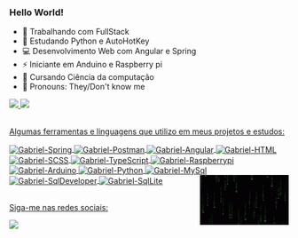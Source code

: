 ### Hello World!

- 🔭 Trabalhando com FullStack
- 🌱 Estudando Python e AutoHotKey
- 💻 Desenvolvimento Web com Angular e Spring
- ⚡ Iniciante em Anduino e Raspberry pi
- 📘 Cursando Ciência da computação
- 👥 Pronouns: They/Don't know me

<div>
  <a href="https://beacons.ai/Gabriel0846">
  <img height="180em" src="https://github-readme-stats.vercel.app/api?username=Gabriel0846&show_icons=true&theme=dark&include_all_commits=true&count_private=true"/>
  <img height="180em" src="https://github-readme-stats.vercel.app/api/top-langs/?username=Gabriel0846&layout=compact&langs_count=16&theme=dark"/>
</div>

<div style="display: inline_black"><br>
  <p>Algumas ferramentas e linguagens que utilizo em meus projetos e estudos:</p>
  <img align="center" alt="Gabriel-Spring" height="30" width"40" src="https://cdn.jsdelivr.net/gh/devicons/devicon@latest/icons/spring/spring-original.svg" />
  <img align="center" alt="Gabriel-Postman" height="30" width"40" src="https://cdn.jsdelivr.net/gh/devicons/devicon@latest/icons/postman/postman-original.svg" />
  <img align="center" alt="Gabriel-Angular" height="30" width"40" src="https://cdn.jsdelivr.net/gh/devicons/devicon@latest/icons/angular/angular-original.svg" />
  <img align="center" alt="Gabriel-HTML" height="30" width"40" src="https://cdn.jsdelivr.net/gh/devicons/devicon@latest/icons/html5/html5-original-wordmark.svg" />
  <img align="center" alt="Gabriel-SCSS" height="30" width"40" src="https://cdn.jsdelivr.net/gh/devicons/devicon@latest/icons/sass/sass-original.svg" />
  <img align="center" alt="Gabriel-TypeScript" height="30" width"40" src="https://cdn.jsdelivr.net/gh/devicons/devicon@latest/icons/typescript/typescript-original.svg" />
  <img align="center" alt="Gabriel-Raspberrypi" height="30" width"40" src="https://cdn.jsdelivr.net/gh/devicons/devicon@latest/icons/raspberrypi/raspberrypi-original.svg" />
  <img align="center" alt="Gabriel-Arduino" height="30" width"40" src="https://cdn.jsdelivr.net/gh/devicons/devicon@latest/icons/arduino/arduino-original-wordmark.svg" />
  <img align="center" alt="Gabriel-Python" height="30" width"40" src="https://cdn.jsdelivr.net/gh/devicons/devicon@latest/icons/python/python-original.svg" />
  <img align="center" alt="Gabriel-MySql" height="30" width"40" src="https://cdn.jsdelivr.net/gh/devicons/devicon@latest/icons/mysql/mysql-original.svg" />
  <img align="center" alt="Gabriel-SqlDeveloper" height="30" width"40" src="https://cdn.jsdelivr.net/gh/devicons/devicon@latest/icons/sqldeveloper/sqldeveloper-original.svg" />
  <img align="center" alt="Gabriel-SqlLite" height="30" width"40" src="https://cdn.jsdelivr.net/gh/devicons/devicon@latest/icons/sqlite/sqlite-original.svg" />
  <img align="right" alt="gif_matrix" height="90" width"30" src="https://github.com/Gabriel0846/Gabriel0846/blob/main/matrix.gif">
</div>
  
<div><br>
  <p>Siga-me nas redes sociais:</p>
  <a href="https://br.linkedin.com/in/gabriel-lopes-9169aa202" target="_blank"><img src="https://img.shields.io/badge/LinkedIn-0077B5?style=for-the-badge&logo=linkedin&logoColor=white" target"_bank"</a>
</div>


